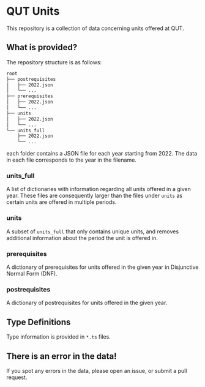 # QUT Units

This repository is a collection of data concerning units offered at QUT.

## What is provided?

The repository structure is as follows:

```txt
root
├── postrequisites
│   ├── 2022.json
│   └── ...
├── prerequisites
│   ├── 2022.json
│   └── ...
├── units
│   ├── 2022.json
│   └── ...
└── units_full
    ├── 2022.json
    └── ...
```

each folder contains a JSON file for each year starting from 2022. The data in each file corresponds to the year in the filename.

### units_full

A list of dictionaries with information regarding all units offered in a given year. These files are consequently larger than the files under `units` as certain units are offered in multiple periods.

### units

A subset of `units_full` that only contains unique units, and removes additional information about the period the unit is offered in.

### prerequisites

A dictionary of prerequisites for units offered in the given year in Disjunctive Normal Form (DNF).

### postrequisites

A dictionary of postrequisites for units offered in the given year.

## Type Definitions

Type information is provided in `*.ts` files.

## There is an error in the data!

If you spot any errors in the data, please open an issue, or submit a pull request.

